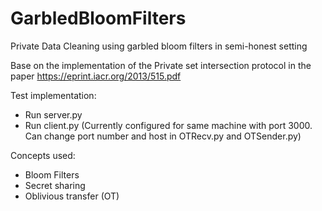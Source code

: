 # GarbledBloomFilters
Private Data Cleaning using garbled bloom filters in semi-honest setting

Base on the implementation of the Private set intersection protocol in the paper https://eprint.iacr.org/2013/515.pdf

Test implementation:
* Run server.py
* Run client.py
(Currently configured for same machine with port 3000. Can change port number and host in OTRecv.py and OTSender.py)

Concepts used:
* Bloom Filters
* Secret sharing
* Oblivious transfer (OT)

